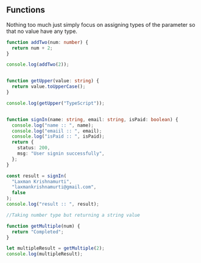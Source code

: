 ## Functions

Nothing too much just simply focus on assigning types of the parameter so that no value have any type.

```TypeScript
function addTwo(num: number) {
  return num + 2;
}

console.log(addTwo(2));

```

```TypeScript

function getUpper(value: string) {
  return value.toUpperCase();
}

console.log(getUpper("TypeScript"));

```

```TypeScript

function signIn(name: string, email: string, isPaid: boolean) {
  console.log("name :: ", name);
  console.log("emaiil :: ", email);
  console.log("isPaid :: ", isPaid);
  return {
    status: 200,
    msg: "User signin successfully",
  };
}

const result = signIn(
  "Laxman Krishnamurti",
  "laxmankrishnamurti@gmail.com",
  false
);
console.log("result :: ", result);
```

```TypeScript
//Taking number type but returning a string value

function getMultiple(num) {
  return "Completed";
}

let multipleResult = getMultiple(2);
console.log(multipleResult);

```
